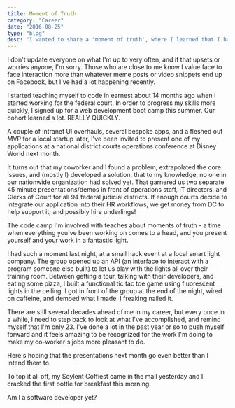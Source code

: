 ```yaml
---
title: Moment of Truth
category: "Career"
date: "2016-08-25"
type: "blog"
desc: "I wanted to share a 'moment of truth', where I learned that I have what it takes to do well in this career."
---
```


I don't update everyone on what I'm up to very often, and if that upsets or worries anyone, I'm sorry. Those who are close to me know I value face to face interaction more than whatever meme posts or video snippets end up on Facebook, but I've had a lot happening recently.

I started teaching myself to code in earnest about 14 months ago when I started working for the federal court. In order to progress my skills more quickly, I signed up for a web development boot camp this summer. Our cohort learned a lot. REALLY QUICKLY.

A couple of intranet UI overhauls, several bespoke apps, and a fleshed out MVP for a local startup later, I've been invited to present one of my applications at a national district courts operations conference at Disney World next month.

It turns out that my coworker and I found a problem, extrapolated the core issues, and (mostly I) developed a solution, that to my knowledge, no one in our nationwide organization had solved yet. That garnered us two separate 45 minute presentations/demos in front of operations staff, IT directors, and Clerks of Court for all 94 federal judicial districts. If enough courts decide to integrate our application into their HR workflows, we get money from DC to help support it; and possibly hire underlings!

The code camp I'm involved with teaches about moments of truth - a time when everything you've been working on comes to a head, and you present yourself and your work in a fantastic light.

I had such a moment last night, at a small hack event at a local smart light company. The group opened up an API (an interface to interact with a program someone else built) to let us play with the lights all over their training room. Between getting a tour, talking with their developers, and eating some pizza, I built a functional tic tac toe game using fluorescent lights in the ceiling. I got in front of the group at the end of the night, wired on caffeine, and demoed what I made. I freaking nailed it.

There are still several decades ahead of me in my career, but every once in a while, I need to step back to look at what I've accomplished, and remind myself that I'm only 23. I've done a lot in the past year or so to push myself forward and it feels amazing to be recognized for the work I'm doing to make my co-worker's jobs more pleasant to do.

Here's hoping that the presentations next month go even better than I intend them to.

To top it all off, my Soylent Coffiest came in the mail yesterday and I cracked the first bottle for breakfast this morning.

Am I a software developer yet?
